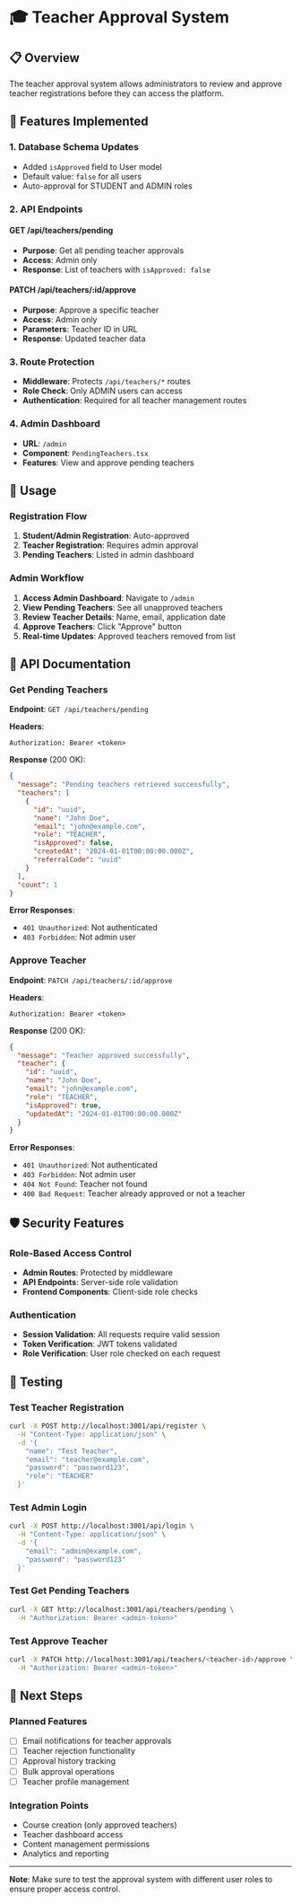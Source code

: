 # 🎓 Teacher Approval System

## 📋 **Overview**

The teacher approval system allows administrators to review and approve teacher registrations before they can access the platform.

## 🔧 **Features Implemented**

### **1. Database Schema Updates**
- Added `isApproved` field to User model
- Default value: `false` for all users
- Auto-approval for STUDENT and ADMIN roles

### **2. API Endpoints**

#### **GET /api/teachers/pending**
- **Purpose**: Get all pending teacher approvals
- **Access**: Admin only
- **Response**: List of teachers with `isApproved: false`

#### **PATCH /api/teachers/:id/approve**
- **Purpose**: Approve a specific teacher
- **Access**: Admin only
- **Parameters**: Teacher ID in URL
- **Response**: Updated teacher data

### **3. Route Protection**
- **Middleware**: Protects `/api/teachers/*` routes
- **Role Check**: Only ADMIN users can access
- **Authentication**: Required for all teacher management routes

### **4. Admin Dashboard**
- **URL**: `/admin`
- **Component**: `PendingTeachers.tsx`
- **Features**: View and approve pending teachers

## 🚀 **Usage**

### **Registration Flow**
1. **Student/Admin Registration**: Auto-approved
2. **Teacher Registration**: Requires admin approval
3. **Pending Teachers**: Listed in admin dashboard

### **Admin Workflow**
1. **Access Admin Dashboard**: Navigate to `/admin`
2. **View Pending Teachers**: See all unapproved teachers
3. **Review Teacher Details**: Name, email, application date
4. **Approve Teachers**: Click "Approve" button
5. **Real-time Updates**: Approved teachers removed from list

## 📡 **API Documentation**

### **Get Pending Teachers**

**Endpoint**: `GET /api/teachers/pending`

**Headers**:
```
Authorization: Bearer <token>
```

**Response** (200 OK):
```json
{
  "message": "Pending teachers retrieved successfully",
  "teachers": [
    {
      "id": "uuid",
      "name": "John Doe",
      "email": "john@example.com",
      "role": "TEACHER",
      "isApproved": false,
      "createdAt": "2024-01-01T00:00:00.000Z",
      "referralCode": "uuid"
    }
  ],
  "count": 1
}
```

**Error Responses**:
- `401 Unauthorized`: Not authenticated
- `403 Forbidden`: Not admin user

### **Approve Teacher**

**Endpoint**: `PATCH /api/teachers/:id/approve`

**Headers**:
```
Authorization: Bearer <token>
```

**Response** (200 OK):
```json
{
  "message": "Teacher approved successfully",
  "teacher": {
    "id": "uuid",
    "name": "John Doe",
    "email": "john@example.com",
    "role": "TEACHER",
    "isApproved": true,
    "updatedAt": "2024-01-01T00:00:00.000Z"
  }
}
```

**Error Responses**:
- `401 Unauthorized`: Not authenticated
- `403 Forbidden`: Not admin user
- `404 Not Found`: Teacher not found
- `400 Bad Request`: Teacher already approved or not a teacher

## 🛡️ **Security Features**

### **Role-Based Access Control**
- **Admin Routes**: Protected by middleware
- **API Endpoints**: Server-side role validation
- **Frontend Components**: Client-side role checks

### **Authentication**
- **Session Validation**: All requests require valid session
- **Token Verification**: JWT tokens validated
- **Role Verification**: User role checked on each request

## 🧪 **Testing**

### **Test Teacher Registration**
```bash
curl -X POST http://localhost:3001/api/register \
  -H "Content-Type: application/json" \
  -d '{
    "name": "Test Teacher",
    "email": "teacher@example.com",
    "password": "password123",
    "role": "TEACHER"
  }'
```

### **Test Admin Login**
```bash
curl -X POST http://localhost:3001/api/login \
  -H "Content-Type: application/json" \
  -d '{
    "email": "admin@example.com",
    "password": "password123"
  }'
```

### **Test Get Pending Teachers**
```bash
curl -X GET http://localhost:3001/api/teachers/pending \
  -H "Authorization: Bearer <admin-token>"
```

### **Test Approve Teacher**
```bash
curl -X PATCH http://localhost:3001/api/teachers/<teacher-id>/approve \
  -H "Authorization: Bearer <admin-token>"
```

## 🎯 **Next Steps**

### **Planned Features**
- [ ] Email notifications for teacher approvals
- [ ] Teacher rejection functionality
- [ ] Approval history tracking
- [ ] Bulk approval operations
- [ ] Teacher profile management

### **Integration Points**
- Course creation (only approved teachers)
- Teacher dashboard access
- Content management permissions
- Analytics and reporting

---

**Note**: Make sure to test the approval system with different user roles to ensure proper access control. 